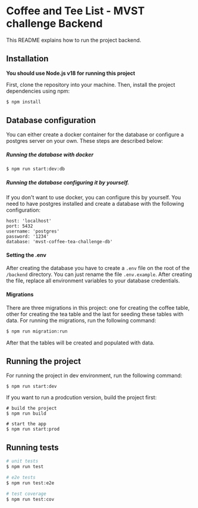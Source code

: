 # Coffee and Tee List - MVST challenge Backend

This README explains how to run the project backend.

## Installation

**You should use Node.js v18 for running this project**

First, clone the repository into your machine. Then, install the project dependencies using npm:

```bash
$ npm install
```

## Database configuration

You can either create a docker container for the database or configure a postgres server on your own. These steps are described below:

##### Running the database with docker

```bash
$ npm run start:dev:db
```

##### Running the database configuring it by yourself.

If you don't want to use docker, you can configure this by yourself.
You need to have postgres installed and create a database with the following configuration:

```
host: 'localhost'
port: 5432
username: 'postgres'
password: '1234'
database: 'mvst-coffee-tea-challenge-db'
```

#### Setting the .env

After creating the database you have to create a `.env` file on the root of the `/backend` directory. You can just rename the file `.env.example`. After creating the file, replace all environment variables to your database credentials.

#### Migrations

There are three migrations in this project: one for creating the coffee table, other for creating the tea table and the last for seeding these tables with data. For running the migrations, run the following command:

```bash
$ npm run migration:run
```

After that the tables will be created and populated with data.

## Running the project

For running the project in dev environment, run the following command:

```
$ npm run start:dev
```

If you want to run a prodcution version, build the project first:

```
# build the project
$ npm run build

# start the app
$ npm run start:prod
```

## Running tests

```bash
# unit tests
$ npm run test

# e2e tests
$ npm run test:e2e

# test coverage
$ npm run test:cov
```
